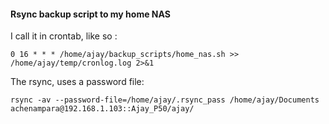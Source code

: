 #### Rsync backup script to my home NAS

I call it in crontab, like so :

``` shell
0 16 * * * /home/ajay/backup_scripts/home_nas.sh >> /home/ajay/temp/cronlog.log 2>&1
```

The rsync, uses a password file:

``` shell
rsync -av --password-file=/home/ajay/.rsync_pass /home/ajay/Documents achenampara@192.168.1.103::Ajay_P50/ajay/
```
